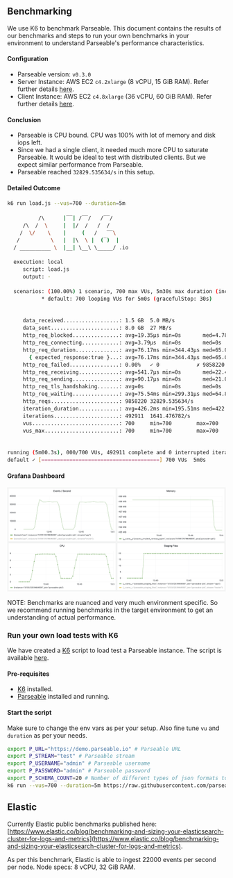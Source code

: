 ## Benchmarking

We use K6 to benchmark Parseable. This document contains the results of our benchmarks and steps to run your own benchmarks in your environment to understand Parseable's performance characteristics.

#### Configuration

- Parseable version: `v0.3.0`
- Server Instance: AWS EC2 `c4.2xlarge` (8 vCPU, 15 GiB RAM). Refer further details [here](https://aws.amazon.com/ec2/instance-types/).
- Client Instance: AWS EC2 `c4.8xlarge` (36 vCPU, 60 GiB RAM). Refer further details [here](https://aws.amazon.com/ec2/instance-types/).

#### Conclusion

- Parseable is CPU bound. CPU was 100% with lot of memory and disk iops left.
- Since we had a single client, it needed much more CPU to saturate Parseable. It would be ideal to test with distributed clients. But we expect similar performance from Parseable.
- Parseable reached `32829.535634/s` in this setup.

#### Detailed Outcome

```bash
k6 run load.js --vus=700 --duration=5m

          /\      |‾‾| /‾‾/   /‾‾/   
     /\  /  \     |  |/  /   /  /    
    /  \/    \    |     (   /   ‾‾\  
   /          \   |  |\  \ |  (‾)  | 
  / __________ \  |__| \__\ \_____/ .io

  execution: local
     script: load.js
     output: -

  scenarios: (100.00%) 1 scenario, 700 max VUs, 5m30s max duration (incl. graceful stop):
           * default: 700 looping VUs for 5m0s (gracefulStop: 30s)


     data_received..................: 1.5 GB  5.0 MB/s
     data_sent......................: 8.0 GB  27 MB/s
     http_req_blocked...............: avg=19.35µs min=0s       med=4.78µs   max=431.69ms p(90)=7.35µs   p(95)=9.81µs  
     http_req_connecting............: avg=3.79µs  min=0s       med=0s       max=73.48ms  p(90)=0s       p(95)=0s      
     http_req_duration..............: avg=76.17ms min=344.43µs med=65.01ms  max=636.72ms p(90)=128.99ms p(95)=149.54ms
       { expected_response:true }...: avg=76.17ms min=344.43µs med=65.01ms  max=636.72ms p(90)=128.99ms p(95)=149.54ms
     http_req_failed................: 0.00%   ✓ 0            ✗ 9858220
     http_req_receiving.............: avg=541.7µs min=0s       med=22.49µs  max=218.44ms p(90)=164.95µs p(95)=389.52µs
     http_req_sending...............: avg=90.17µs min=0s       med=21.07µs  max=485.95ms p(90)=40.19µs  p(95)=146.16µs
     http_req_tls_handshaking.......: avg=0s      min=0s       med=0s       max=0s       p(90)=0s       p(95)=0s      
     http_req_waiting...............: avg=75.54ms min=299.31µs med=64.81ms  max=482.88ms p(90)=127.43ms p(95)=147.69ms
     http_reqs......................: 9858220 32829.535634/s
     iteration_duration.............: avg=426.2ms min=195.51ms med=422.99ms max=1.18s    p(90)=499.06ms p(95)=522.91ms
     iterations.....................: 492911  1641.476782/s
     vus............................: 700     min=700        max=700  
     vus_max........................: 700     min=700        max=700  


running (5m00.3s), 000/700 VUs, 492911 complete and 0 interrupted iterations
default ✓ [======================================] 700 VUs  5m0s
```

#### Grafana Dashboard

![Grafana Dashboard](https://raw.githubusercontent.com/parseablehq/.github/main/images/benchmarks/grafana.png)

NOTE: Benchmarks are nuanced and very much environment specific. So we recommend running benchmarks in the target environment to get an understanding of actual performance.

### Run your own load tests with K6

We have created a [K6](https://k6.io) script to load test a Parseable instance. The script is available [here](https://raw.githubusercontent.com/parseablehq/quest/main/testcases/load.js).

#### Pre-requisites

- [K6](https://k6.io) installed.
- [Parseable](https://parseable.io) installed and running.

#### Start the script

Make sure to change the env vars as per your setup. Also fine tune `vu` and `duration` as per your needs.

```sh
export P_URL="https://demo.parseable.io" # Parseable URL
export P_STREAM="test" # Parseable stream
export P_USERNAME="admin" # Parseable username
export P_PASSWORD="admin" # Parseable password
export P_SCHEMA_COUNT=20 # Number of different types of json formats to be sent to this stream
k6 run --vus=700 --duration=5m https://raw.githubusercontent.com/parseablehq/quest/main/testcases/load.js
```

## Elastic

Currently Elastic public benchmarks published here: [https://www.elastic.co/blog/benchmarking-and-sizing-your-elasticsearch-cluster-for-logs-and-metrics](https://www.elastic.co/blog/benchmarking-and-sizing-your-elasticsearch-cluster-for-logs-and-metrics).

As per this benchmark, Elastic is able to ingest 22000 events per second per node. Node specs: 8 vCPU, 32 GiB RAM.
